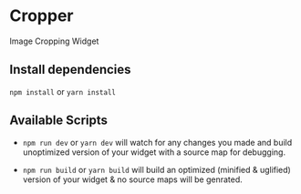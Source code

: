 # Cropper
Image Cropping Widget

## Install dependencies

`npm install` or `yarn install`


## Available Scripts

- `npm run dev` or `yarn dev`
will watch for any changes you made and build unoptimized version of your widget with a source map for debugging.

- `npm run build` or `yarn build`
will build an optimized (minified & uglified) version of your widget & no source maps will be genrated.
